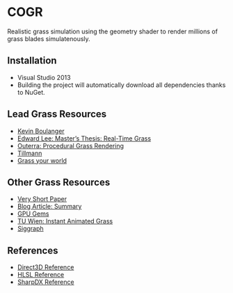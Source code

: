 COGR
====
Realistic grass simulation using the geometry shader to render millions of grass blades simulatenously.

## Installation
- Visual Studio 2013
- Building the project will automatically download all dependencies thanks to NuGet.

## Lead Grass Resources
* [Kevin Boulanger](http://kevinboulanger.net/grass.html)
* [Edward Lee: Master’s Thesis: Real-Time Grass](http://illogictree.com/blog/projects/)
* [Outerra: Procedural Grass Rendering](http://outerra.blogspot.cz/2012/05/procedural-grass-rendering.html)
* [Tillmann](http://www.bth.se/fou/cuppsats.nsf/all/9b18626fa27d52c9c1257bae002ca00d/$file/BTH2013Tillman.pdf)
* [Grass your world](http://grassyourworld.blogspot.de/)

## Other Grass Resources
* [Very Short Paper](http://stijndelaruelle.com/pdf/grass.pdf)
* [Blog Article: Summary](http://users.csc.calpoly.edu/~zwood/teaching/csc471/finalprojw12/rsteiger/)
* [GPU Gems](http://http.developer.nvidia.com/GPUGems/gpugems_ch07.html)
* [TU Wien: Instant Animated Grass](http://www.cg.tuwien.ac.at/research/publications/2007/Habel_2007_IAG/)
* [Siggraph](http://www.siggraph.org/s2006/main.php?f=conference&p=sketches&s=6)

## References
* [Direct3D Reference](http://msdn.microsoft.com/en-us/library/windows/desktop/ff476147(v=vs.85).aspx)
* [HLSL Reference](http://msdn.microsoft.com/en-us/library/windows/desktop/ff471376(v=vs.85).aspx)
* [SharpDX Reference](http://sharpdx.org/documentation/api)

